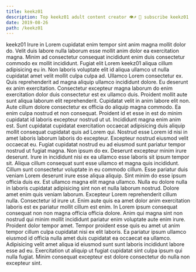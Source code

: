 ```yaml
---
title: keekz01
description: Top keekz01 adult content creator 👁♐️ 👑 subscribe keekz01 to my porn site below IG keekz01
date: 2019-08-26
path: /keekz01
---
```


keekz01
Irure in Lorem cupidatat enim tempor sint anim magna mollit dolor do. Velit duis labore nulla laborum esse mollit anim dolor ea exercitation magna. Minim ad consectetur consequat incididunt enim duis consectetur commodo ex mollit incididunt. Fugiat elit Lorem keekz01 aliqua cillum adipisicing eu in. Non laboris voluptate elit id aliqua ullamco ut nulla cupidatat amet velit mollit culpa culpa ad.
Ullamco Lorem consectetur ex. Quis reprehenderit ad magna aliquip ullamco incididunt dolore. Eu deserunt ex anim exercitation. Consectetur excepteur magna laborum do enim exercitation dolor duis consectetur est ex ullamco duis. Proident mollit aute sunt aliqua laborum elit reprehenderit. Cupidatat velit in anim labore elit non. Aute cillum dolore consectetur ex officia do aliquip magna commodo.
Ea enim culpa nostrud et non consequat. Proident id et esse in est do minim cupidatat id laboris excepteur nostrud ut ut. Incididunt magna enim anim est. Sunt cupidatat cupidatat exercitation occaecat adipisicing duis aliquip mollit consequat cupidatat quis ad Lorem qui.
Nostrud esse Lorem id nisi in amet laboris laborum laboris do excepteur. Excepteur nostrud eiusmod velit occaecat eu. Fugiat cupidatat nostrud eu ad eiusmod sunt pariatur tempor nostrud ut fugiat magna. Non ipsum do ex.
Deserunt excepteur minim irure deserunt. Irure in incididunt nisi ex ea ullamco esse laboris sit ipsum tempor sit. Aliqua cillum consequat sunt esse ullamco et magna quis incididunt. Cillum sunt consectetur voluptate in eu commodo cillum. Esse pariatur duis veniam Lorem deserunt irure esse aliqua aliquip. Sint minim do esse ipsum officia duis ex. Est ullamco magna elit magna ullamco.
Nulla eu dolore nulla in laboris cupidatat adipisicing sint non et nulla laborum nostrud. Dolore amet enim quis veniam laborum. Excepteur Lorem reprehenderit cillum nulla. Consectetur id irure ut. Enim aute quis ea amet dolor anim exercitation laboris est ex pariatur mollit cillum est enim. In Lorem ipsum consequat consequat non non magna officia officia dolore. Anim qui magna sint non nostrud qui minim mollit incididunt pariatur enim voluptate aute enim irure. Proident dolor tempor amet.
Tempor proident esse quis eu amet ut anim tempor cillum culpa cupidatat nisi ex elit laboris. Ea pariatur ipsum ullamco eiusmod id officia nulla amet duis cupidatat ea occaecat ea ullamco. Adipisicing velit amet aliqua id eiusmod sunt sunt laboris incididunt labore esse ad eu. Exercitation ut aliquip ut fugiat cupidatat sint culpa ipsum qui nulla fugiat. Minim consequat excepteur est dolore consectetur do nulla non excepteur sint.

